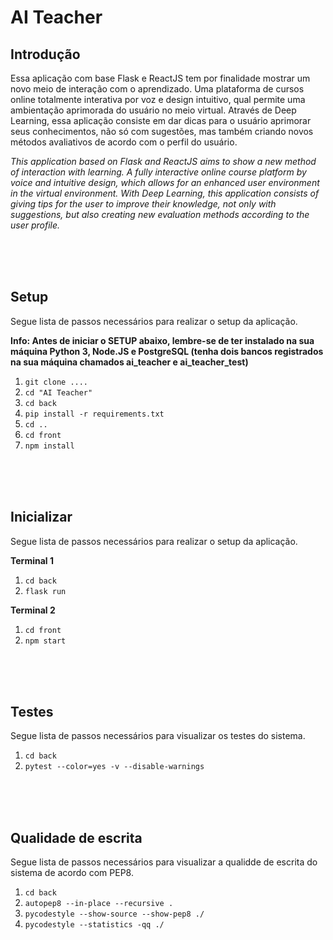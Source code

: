 # __AI Teacher__

## Introdução

Essa aplicação com base Flask e ReactJS tem por finalidade mostrar um novo meio de interação com o aprendizado.
Uma plataforma de cursos online totalmente interativa por voz e design intuitivo, qual permite uma ambientação aprimorada do usuário no meio virtual.
Através de Deep Learning, essa aplicação consiste em dar dicas para o usuário aprimorar seus conhecimentos, não só com sugestões, mas também criando novos métodos avaliativos de acordo com o perfil do usuário.

*This application based on Flask and ReactJS aims to show a new method of interaction with learning.
A fully interactive online course platform by voice and intuitive design, which allows for an enhanced user environment in the virtual environment.
With Deep Learning, this application consists of giving tips for the user to improve their knowledge, not only with suggestions, but also creating new evaluation methods according to the user profile.*

<br />
<br />
<br />

## Setup
Segue lista de passos necessários para realizar o setup da aplicação.

__Info: Antes de iniciar o SETUP abaixo, lembre-se de ter instalado na sua máquina Python 3, Node.JS e PostgreSQL
(tenha dois bancos registrados na sua máquina chamados ai_teacher e ai_teacher_test)__

1. ` git clone .... `
2. ` cd "AI Teacher" `
3. ` cd back `
4. `pip install -r requirements.txt`
5. `cd ..`
6. `cd front`
7. `npm install`

<br />
<br />
<br />

## Inicializar

Segue lista de passos necessários para realizar o setup da aplicação.

__Terminal 1__
1. `cd back`
2. `flask run`

__Terminal 2__
1. `cd front`
2. `npm start`


<br />
<br />
<br />

## Testes

Segue lista de passos necessários para visualizar os testes do sistema.

1. `cd back`
2. `pytest --color=yes -v --disable-warnings`

<br />
<br />
<br />

## Qualidade de escrita

Segue lista de passos necessários para visualizar a qualidde de escrita do sistema de acordo com PEP8.

1. `cd back`
2. `autopep8 --in-place --recursive .`
3. `pycodestyle --show-source --show-pep8 ./`
4. `pycodestyle --statistics -qq ./`
